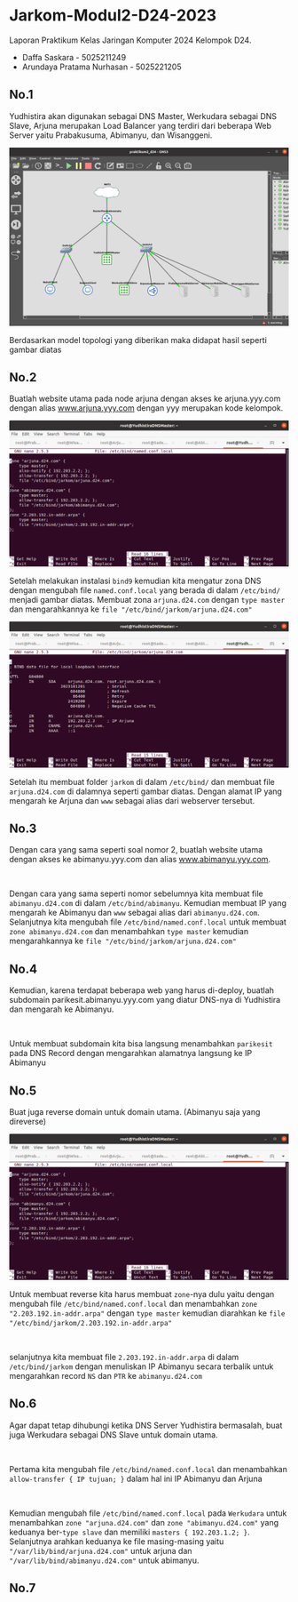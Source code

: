 # Jarkom-Modul2-D24-2023
Laporan Praktikum Kelas Jaringan Komputer 2024
Kelompok D24.

<ul>
  <li>Daffa Saskara - 5025211249</li>
  <li>Arundaya Pratama Nurhasan - 5025221205</li>
</ul>

## No.1
Yudhistira akan digunakan sebagai DNS Master, Werkudara sebagai DNS Slave, Arjuna merupakan Load Balancer yang terdiri dari beberapa Web Server yaitu Prabakusuma, Abimanyu, dan Wisanggeni.

<img src="src/modul2-1.png" alt="">

Berdasarkan model topologi yang diberikan maka didapat hasil seperti gambar diatas

## No.2
Buatlah website utama pada node arjuna dengan akses ke arjuna.yyy.com dengan alias www.arjuna.yyy.com dengan yyy merupakan kode kelompok.

<img src="src/modul2-3.png" alt="">

Setelah melakukan instalasi `bind9` kemudian kita mengatur zona DNS dengan mengubah file `named.conf.local` yang berada di dalam `/etc/bind/` menjadi gambar diatas. Membuat zona `arjuna.d24.com` dengan `type master` dan mengarahkannya ke `file "/etc/bind/jarkom/arjuna.d24.com"`

<img src="src/modul2-2.png" alt="">

Setelah itu membuat folder `jarkom` di dalam `/etc/bind/` dan membuat file `arjuna.d24.com` di dalamnya seperti gambar diatas. Dengan alamat IP yang mengarah ke Arjuna dan `www` sebagai alias dari webserver tersebut.

## No.3
Dengan cara yang sama seperti soal nomor 2, buatlah website utama dengan akses ke abimanyu.yyy.com dan alias www.abimanyu.yyy.com.

<img src="src/modul2-4.png" alt="">

Dengan cara yang sama seperti nomor sebelumnya kita membuat file `abimanyu.d24.com` di dalam `/etc/bind/abimanyu`. Kemudian membuat IP yang mengarah ke Abimanyu dan `www` sebagai alias dari `abimanyu.d24.com`. Selanjutnya kita mengubah file `/etc/bind/named.conf.local` untuk membuat `zone abimanyu.d24.com` dan menambahkan `type master` kemudian mengarahkannya ke `file "/etc/bind/jarkom/arjuna.d24.com"`


## No.4
Kemudian, karena terdapat beberapa web yang harus di-deploy, buatlah subdomain parikesit.abimanyu.yyy.com yang diatur DNS-nya di Yudhistira dan mengarah ke Abimanyu.

<img src="src/modul2-4.png" alt="">

Untuk membuat subdomain kita bisa langsung menambahkan `parikesit` pada DNS Record dengan mengarahkan alamatnya langsung ke IP Abimanyu

## No.5
Buat juga reverse domain untuk domain utama. (Abimanyu saja yang direverse)

<img src="src/modul2-3.png" alt="">

Untuk membuat reverse kita harus membuat `zone`-nya dulu yaitu dengan mengubah file `/etc/bind/named.conf.local` dan menambahkan `zone "2.203.192.in-addr.arpa"` dengan `type master` kemudian diarahkan ke `file "/etc/bind/jarkom/2.203.192.in-addr.arpa"`

<img src="src/modul2-5.png" alt="">

selanjutnya kita membuat file `2.203.192.in-addr.arpa` di dalam `/etc/bind/jarkom` dengan menuliskan IP Abimanyu secara terbalik untuk mengarahkan record `NS` dan `PTR` ke `abimanyu.d24.com`

## No.6
Agar dapat tetap dihubungi ketika DNS Server Yudhistira bermasalah, buat juga Werkudara sebagai DNS Slave untuk domain utama.

<img src="src/modul2-6.png" alt="">

Pertama kita mengubah file `/etc/bind/named.conf.local` dan menambahkan `allow-transfer { IP tujuan; }` dalam hal ini IP Abimanyu dan Arjuna

<img src="src/modul2-7.png" alt="">

Kemudian mengubah file `/etc/bind/named.conf.local` pada `Werkudara` untuk menambahkan `zone "arjuna.d24.com"` dan `zone "abimanyu.d24.com"` yang keduanya ber-`type slave` dan memiliki `masters { 192.203.1.2; }`. Selanjutnya arahkan keduanya ke file masing-masing yaitu `"/var/lib/bind/arjuna.d24.com"` untuk arjuna dan `"/var/lib/bind/abimanyu.d24.com"` untuk abimanyu.

## No.7

























